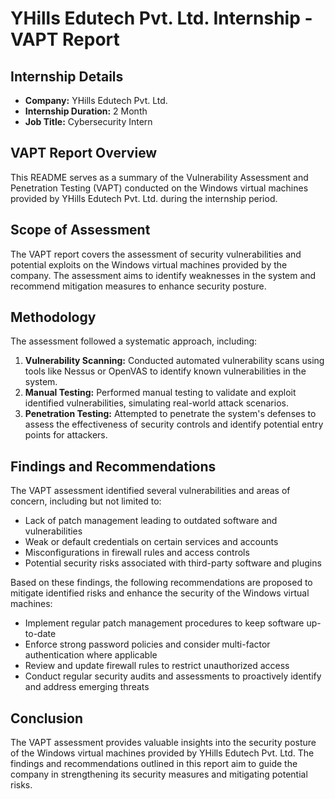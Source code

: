 # YHills Edutech Pvt. Ltd. Internship - VAPT Report

## Internship Details
- **Company:** YHills Edutech Pvt. Ltd.
- **Internship Duration:** 2 Month 
- **Job Title:** Cybersecurity Intern
  
## VAPT Report Overview
This README serves as a summary of the Vulnerability Assessment and Penetration Testing (VAPT) conducted on the Windows virtual machines provided by YHills Edutech Pvt. Ltd. during the internship period.

## Scope of Assessment
The VAPT report covers the assessment of security vulnerabilities and potential exploits on the Windows virtual machines provided by the company. The assessment aims to identify weaknesses in the system and recommend mitigation measures to enhance security posture.

## Methodology
The assessment followed a systematic approach, including:
1. **Vulnerability Scanning:** Conducted automated vulnerability scans using tools like Nessus or OpenVAS to identify known vulnerabilities in the system.
2. **Manual Testing:** Performed manual testing to validate and exploit identified vulnerabilities, simulating real-world attack scenarios.
3. **Penetration Testing:** Attempted to penetrate the system's defenses to assess the effectiveness of security controls and identify potential entry points for attackers.

## Findings and Recommendations
The VAPT assessment identified several vulnerabilities and areas of concern, including but not limited to:
- Lack of patch management leading to outdated software and vulnerabilities
- Weak or default credentials on certain services and accounts
- Misconfigurations in firewall rules and access controls
- Potential security risks associated with third-party software and plugins

Based on these findings, the following recommendations are proposed to mitigate identified risks and enhance the security of the Windows virtual machines:
- Implement regular patch management procedures to keep software up-to-date
- Enforce strong password policies and consider multi-factor authentication where applicable
- Review and update firewall rules to restrict unauthorized access
- Conduct regular security audits and assessments to proactively identify and address emerging threats

## Conclusion
The VAPT assessment provides valuable insights into the security posture of the Windows virtual machines provided by YHills Edutech Pvt. Ltd. The findings and recommendations outlined in this report aim to guide the company in strengthening its security measures and mitigating potential risks.
